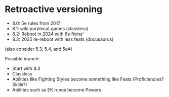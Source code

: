 # Retroactive versioning


- 8.0: 5e rules from 2017
- 8.1: wiki.purplecat.games (classless)
- 8.2: Reboot in 2024 with 6e fixins'
- 8.3: 2025 re-reboot with less feats (docusaurus)

(also consider 5.3, 5.4, and 5eA)


Possible branch:
- Start with 8.3
- Classless
- Abilities like Fighting Styles become something like Feats (Proficiencies? Skills?)
- Abilities such as EK runes become Powers

